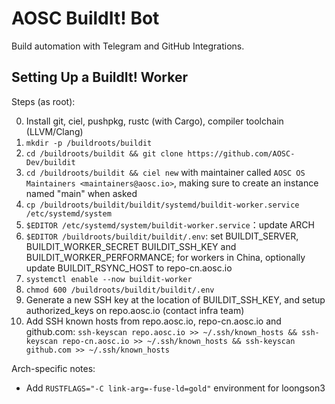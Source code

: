# AOSC BuildIt! Bot

Build automation with Telegram and GitHub Integrations.

## Setting Up a BuildIt! Worker

Steps (as root):

0. Install git, ciel, pushpkg, rustc (with Cargo), compiler toolchain (LLVM/Clang)
1. `mkdir -p /buildroots/buildit`
2. `cd /buildroots/buildit && git clone https://github.com/AOSC-Dev/buildit`
3. `cd /buildroots/buildit && ciel new` with maintainer called `AOSC OS Maintainers <maintainers@aosc.io>`, making sure to create an instance named "main" when asked
4. `cp /buildroots/buildit/buildit/systemd/buildit-worker.service /etc/systemd/system`
5. `$EDITOR /etc/systemd/system/buildit-worker.service`：update ARCH
6. `$EDITOR /buildroots/buildit/buildit/.env`: set BUILDIT_SERVER, BUILDIT_WORKER_SECRET BUILDIT_SSH_KEY and BUILDIT_WORKER_PERFORMANCE; for workers in China, optionally update BUILDIT_RSYNC_HOST to repo-cn.aosc.io
7. `systemctl enable --now buildit-worker`
8. `chmod 600 /buildroots/buildit/buildit/.env`
9. Generate a new SSH key at the location of BUILDIT_SSH_KEY, and setup authorized_keys on repo.aosc.io (contact infra team)
10. Add SSH known hosts from repo.aosc.io, repo-cn.aosc.io and github.com: `ssh-keyscan repo.aosc.io >> ~/.ssh/known_hosts && ssh-keyscan repo-cn.aosc.io >> ~/.ssh/known_hosts && ssh-keyscan github.com >> ~/.ssh/known_hosts`

Arch-specific notes:

- Add `RUSTFLAGS="-C link-arg=-fuse-ld=gold"` environment for loongson3
